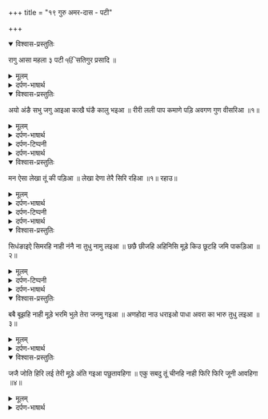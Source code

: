 +++
title = "१९ गुरु अमर-दास - पटी"

+++
<details open><summary>विश्वास-प्रस्तुतिः</summary>

रागु आसा महला ३ पटी   ੴ सतिगुर प्रसादि ॥
</details>

<details><summary>मूलम्</summary>

रागु आसा महला ३ पटी   ੴ सतिगुर प्रसादि ॥
</details>

<details><summary>दर्पण-भाषार्थ</summary>

अर्थ: महला-शरीर। महला ३- (गुरु नानक देव जी का) तीसरा शरीर, जामा, भाव तीसरे गुरु, गुरु अमर दास जी
</details>

<details open><summary>विश्वास-प्रस्तुतिः</summary>

अयो अंङै सभु जगु आइआ काखै घंङै कालु भइआ ॥ रीरी लली पाप कमाणे पड़ि अवगण गुण वीसरिआ ॥१॥
</details>

<details><summary>मूलम्</summary>

अयो अंङै सभु जगु आइआ काखै घंङै कालु भइआ ॥ रीरी लली पाप कमाणे पड़ि अवगण गुण वीसरिआ ॥१॥
</details>

<details><summary>दर्पण-भाषार्थ</summary>

पद्अर्थ: अयो = अ, इ, उ (यु=इ+उ)। अंङै = अं, अ:। काखै घंङै = क, ख, ग, घ, ङ।
</details>

<details><summary>दर्पण-टिप्पनी</summary>

नोट: अयो अंङै काखै घंङै सिर्फ अ, इ, उ, क, ख, ग, घ, ङ अक्षर ही है। री री ल ली भी हिन्दी के ऋ, ऋ, लृ, लॄ अक्षर हैं।
</details>

<details><summary>दर्पण-भाषार्थ</summary>

पद्अर्थ: पढ़ि = पढ़ के। अवगण = अवगुण पैदा करने वाली बातें।1।  
अर्थ: (ये) सारा जगत (जो) अस्तित्व में आया हुआ है, (इसके सिर पर) मौत (भी) मौजूद है (पर जीव मौत को भुला के) अवगुण पैदा करने वाली बातें पढ़ के गुण विसार देते हैं, और पाप कमाते रहते हैं।1।
</details>

<details open><summary>विश्वास-प्रस्तुतिः</summary>

मन ऐसा लेखा तूं की पड़िआ ॥ लेखा देणा तेरै सिरि रहिआ ॥१॥ रहाउ॥
</details>

<details><summary>मूलम्</summary>

मन ऐसा लेखा तूं की पड़िआ ॥ लेखा देणा तेरै सिरि रहिआ ॥१॥ रहाउ॥
</details>

<details><summary>दर्पण-भाषार्थ</summary>

पद्अर्थ: मन = हे मन! की पढ़िआ = पढ़ने का क्या लाभ? पढ़ने का कोई लाभ नहीं। सिरि = सिर पर।1। रहाउ।
</details>

<details><summary>दर्पण-टिप्पनी</summary>

नोट: ‘रहाउ’ की इन तुकों के साथ गुरु नानक देव जी की ‘पट्टी’ की रहाउ की तुक मिला के पढ़ें;  
मन काहे भूले मूढ़ मना॥ 
जब लेखा देवहि बीरा तउ पढ़िआ॥ रहाउ॥  
शब्दों की और ख्यालों की सांझ साफ़ दिखाई दे रही है कि गुरु अमरदास जी के पास गुरु नानक देव जी की वाणी मौजूद थी।
</details>

<details><summary>दर्पण-भाषार्थ</summary>

अर्थ: हे मन! (सिर्फ) ऐसा लेखा पढ़ने का तुझे कोई लाभ नहीं हो सकता (जिसमें उलझ के तू जीवन का सही रास्ता ना सीख सका, गलत रास्ते पर ही पड़ा रहा) और अपने किए कर्मों का हिसाब तेरे सिर पे टिका ही रहा।1। रहाउ।
</details>

<details open><summary>विश्वास-प्रस्तुतिः</summary>

सिधंङाइऐ सिमरहि नाही नंनै ना तुधु नामु लइआ ॥ छछै छीजहि अहिनिसि मूड़े किउ छूटहि जमि पाकड़िआ ॥२॥
</details>

<details><summary>मूलम्</summary>

सिधंङाइऐ सिमरहि नाही नंनै ना तुधु नामु लइआ ॥ छछै छीजहि अहिनिसि मूड़े किउ छूटहि जमि पाकड़िआ ॥२॥
</details>

<details><summary>दर्पण-टिप्पनी</summary>

नोट: 'सिधंङाइअै' पांधा अर्थात अध्यापक पहले पट्टी (तख्ती) पर ये आशीर्वाद भरे शब्द लिखता है, और फिर वह अक्षर लिखता है जो बालक ने लिखने सीखने होते हैं। इसके अर्थ हैं: “तुझे इस में सिद्धि प्राप्त हो”।
</details>

<details><summary>दर्पण-भाषार्थ</summary>

पद्अर्थ: छीजहि = तू छिज रहा है, लगातार छीण हो रहा है। अहिनिसि = दिन रात। अहि = दिन। निसि = रात। जमि = जम ने।2।  
अर्थ: (हे मन! सिर्फ दुनियावी लेखे सीखने की कोशिशें करने से) तू (परमात्मा को) याद नहीं करता, तू परमात्मा का नाम याद नहीं करता। हे मूर्ख! (प्रभु को भुला के) दिन रात तेरा (आत्मिक जीवन) कमजोर हो रहा है, जब जम ने (इस खुनामी के कारण) पकड़ लिया, तो उससे खलासी कैसे होगी?।2।
</details>

<details open><summary>विश्वास-प्रस्तुतिः</summary>

बबै बूझहि नाही मूड़े भरमि भुले तेरा जनमु गइआ ॥ अणहोदा नाउ धराइओ पाधा अवरा का भारु तुधु लइआ ॥३॥
</details>

<details><summary>मूलम्</summary>

बबै बूझहि नाही मूड़े भरमि भुले तेरा जनमु गइआ ॥ अणहोदा नाउ धराइओ पाधा अवरा का भारु तुधु लइआ ॥३॥
</details>

<details><summary>दर्पण-भाषार्थ</summary>

पद्अर्थ: भरमि = (सिर्फ दुनियावी लेखे सिखाने के) भुलेखे में। भुले = गलत रास्ते पर पड़ के। अणहोदा = (पण्डित, शिक्षक वाले गुण) ना होते हुए भी। अवरा का भारु = औरों (भाव, चेलों, विद्यार्थियों की जिंमेवारी) का भार।3।  
अर्थ: हे मूर्ख! (सिर्फ दुनियावी लेखे पढ़ने-पढ़ाने में उलझ के) तू (जीवन का सही रास्ता) नहीं समझता, इसी भुलेखे में गलत रास्ते पर पड़ के तू अपना मानव जीवन व्यर्थ गवा रहा है। (आत्मिक जीवन का रास्ता बताने वाले शिक्षक के) गुण तेरे में नहीं हैं, (फिर भी) तूने अपना नाम शिक्षक, पण्डित रखाया हुआ है। तूने अपने चेलों को जीवन-राह सिखाने की जिंमेवारी का भार अपने ऊपर उठाया हुआ है।3।
</details>

<details open><summary>विश्वास-प्रस्तुतिः</summary>

जजै जोति हिरि लई तेरी मूड़े अंति गइआ पछुतावहिगा ॥ एकु सबदु तूं चीनहि नाही फिरि फिरि जूनी आवहिगा ॥४॥
</details>

<details><summary>मूलम्</summary>

जजै जोति हिरि लई तेरी मूड़े अंति गइआ पछुतावहिगा ॥ एकु सबदु तूं चीनहि नाही फिरि फिरि जूनी आवहिगा ॥४॥
</details>

<details><summary>दर्पण-भाषार्थ</summary>

पद्अर्थ: जोति = ऊँची सूझ, मति (देखें बंद नं: 7)। अंति = आखिरी समय। एकु सबदु = परमात्मा की महिमा की वाणी। चीन्हि नाही = पहचानता नहीं।4।  
अर्थ: हेमूर्ख! (निरे मायावी लेखे वाले पत्रों ने आत्मिक जीवन सिखाने वाली) तेरी बुद्धि छीन ली है, आखिरी समय जब तू यहाँ से जाने लगेगा तब तू पछताएगा। (अब इस समय) तू प्रभु की महिमा की वाणी के साथ सांझ नहीं डालता, (नतीजा ये निकलेगा कि) बार-बार जूनियों में पड़ा रहेगा।4।
</details>
